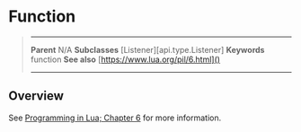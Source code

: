 # Function

> --------------------- ------------------------------------------------------------------------------------------
> __Parent__            N/A
> __Subclasses__        [Listener][api.type.Listener]
> __Keywords__          function
> __See also__          [https://www.lua.org/pil/6.html]()
> --------------------- ------------------------------------------------------------------------------------------

## Overview

See [Programming in Lua; Chapter 6](https://www.lua.org/pil/6.html) for more information.
